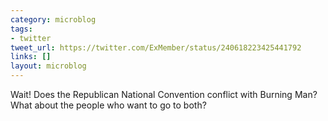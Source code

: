 ```yaml
---
category: microblog
tags:
- twitter
tweet_url: https://twitter.com/ExMember/status/240618223425441792
links: []
layout: microblog
---
```

Wait! Does the Republican National Convention conflict with Burning Man? What about the people who want to go to both?
